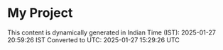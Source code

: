# My Project

This content is dynamically generated in Indian Time (IST): 2025-01-27 20:59:26 IST
Converted to UTC: 2025-01-27 15:29:26 UTC
